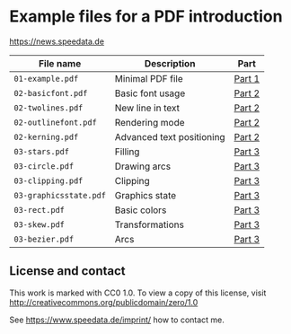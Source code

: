# Example files for a PDF introduction

https://news.speedata.de

| File name              | Description               | Part                                                        |
| ---------------------- | ------------------------- | ----------------------------------------------------------- |
| `01-example.pdf`       | Minimal PDF file          | [Part 1](https://news.speedata.de/2024/03/19/insidepdf-01/) |
| `02-basicfont.pdf`     | Basic font usage          | [Part 2](https://news.speedata.de/2024/03/25/insidepdf-02/) |
| `02-twolines.pdf`      | New line in text          | [Part 2](https://news.speedata.de/2024/03/25/insidepdf-02/) |
| `02-outlinefont.pdf`   | Rendering mode            | [Part 2](https://news.speedata.de/2024/03/25/insidepdf-02/) |
| `02-kerning.pdf`       | Advanced text positioning | [Part 2](https://news.speedata.de/2024/03/25/insidepdf-02/) |
| `03-stars.pdf`         | Filling                   | [Part 3](https://news.speedata.de/2024/04/08/insidepdf-03)  |
| `03-circle.pdf`        | Drawing arcs              | [Part 3](https://news.speedata.de/2024/04/08/insidepdf-03)  |
| `03-clipping.pdf`      | Clipping                  | [Part 3](https://news.speedata.de/2024/04/08/insidepdf-03)  |
| `03-graphicsstate.pdf` | Graphics state            | [Part 3](https://news.speedata.de/2024/04/08/insidepdf-03)  |
| `03-rect.pdf`          | Basic colors              | [Part 3](https://news.speedata.de/2024/04/08/insidepdf-03)  |
| `03-skew.pdf`          | Transformations           | [Part 3](https://news.speedata.de/2024/04/08/insidepdf-03)  |
| `03-bezier.pdf`        | Arcs                      | [Part 3](https://news.speedata.de/2024/04/08/insidepdf-03)  |


## License and contact

This work is marked with CC0 1.0. To view a copy of this license, visit <http://creativecommons.org/publicdomain/zero/1.0>

See https://www.speedata.de/imprint/ how to contact me.

